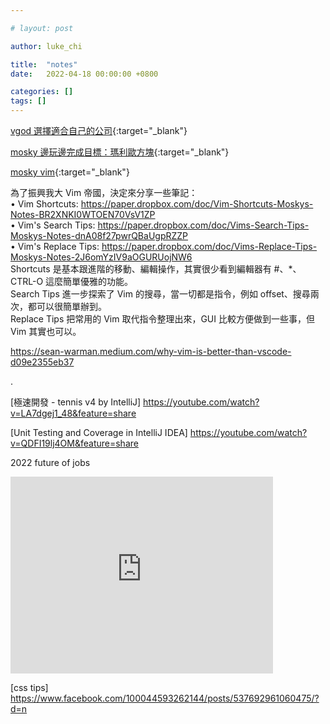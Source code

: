 ```yaml
---

# layout: post

author: luke_chi

title:  "notes"
date:   2022-04-18 00:00:00 +0800

categories: []
tags: []
---
```


[vgod 選擇適合自己的公司](https://vgod.medium.com/%E8%BB%9F%E9%AB%94%E5%B7%A5%E7%A8%8B%E5%B8%AB%E7%9A%84%E4%BF%AE%E7%85%89%E8%88%87%E6%88%90%E9%95%B7-9-%E9%81%B8%E6%93%87%E6%9C%80%E9%81%A9%E5%90%88%E8%87%AA%E5%B7%B1%E7%9A%84%E5%85%AC%E5%8F%B8-bbf12aee64f9){:target="_blank"}

[mosky 邊玩邊完成目標：瑪利歐方塊](https://mosky.medium.com/%E9%81%8A%E6%88%B2%E4%BD%A0%E7%9A%84%E7%9B%AE%E6%A8%99-%E7%91%AA%E5%88%A9%E6%AD%90%E6%96%B9%E5%A1%8A-bffcee1c6864){:target="_blank"}

[mosky vim](https://www.facebook.com/1287160323/posts/10218954593477622/?d=n){:target="_blank"}

為了振興我大 Vim 帝國，決定來分享一些筆記： <br>
• Vim Shortcuts:
https://paper.dropbox.com/doc/Vim-Shortcuts-Moskys-Notes-BR2XNKI0WTOEN70VsV1ZP <br>
• Vim's Search Tips:
https://paper.dropbox.com/doc/Vims-Search-Tips-Moskys-Notes-dnA08f27pwrQBaUgpRZZP <br>
• Vim's Replace Tips:
https://paper.dropbox.com/doc/Vims-Replace-Tips-Moskys-Notes-2J6omYzIV9aOGURUojNW6 <br>
Shortcuts 是基本跟進階的移動、編輯操作，其實很少看到編輯器有 #、*、CTRL-O 這麼簡單優雅的功能。<br>
Search Tips 進一步探索了 Vim 的搜尋，當一切都是指令，例如 offset、搜尋兩次，都可以很簡單辦到。<br>
Replace Tips 把常用的 Vim 取代指令整理出來，GUI 比較方便做到一些事，但 Vim 其實也可以。<br>

https://sean-warman.medium.com/why-vim-is-better-than-vscode-d09e2355eb37

.

[極速開發 - tennis v4 by IntelliJ]
https://youtube.com/watch?v=LA7dgej1_48&feature=share

[Unit Testing and Coverage in IntelliJ IDEA]
https://youtube.com/watch?v=QDFI19lj4OM&feature=share


2022 future of jobs

<iframe width="420" height="315" src="https://www.youtube.com/embed/06HCKUeC15Q" frameborder="0" allowfullscreen></iframe>

[css tips]
https://www.facebook.com/100044593262144/posts/537692961060475/?d=n




